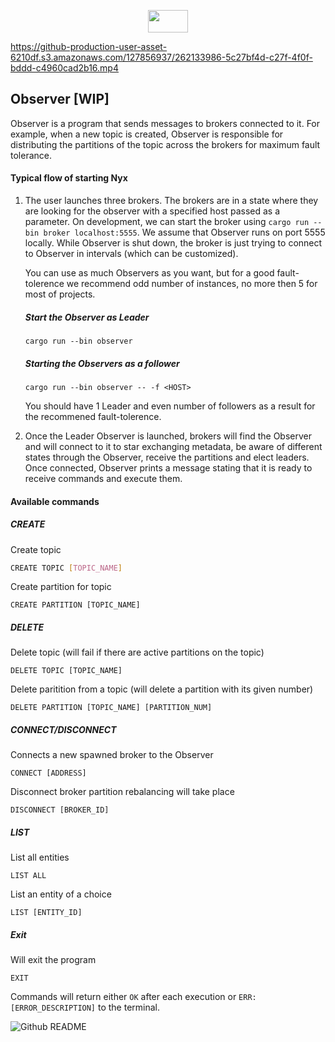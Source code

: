 <p align="center">
  <img width="64" height="36" src="https://github.com/pwbh/nyx/assets/127856937/efce555c-68d4-4db8-b0cc-3afb85766f57">
</p>

https://github-production-user-asset-6210df.s3.amazonaws.com/127856937/262133986-5c27bf4d-c27f-4f0f-bddd-c4960cad2b16.mp4

## Observer [WIP]

Observer is a program that sends messages to brokers connected to it. For example, when a new topic is created, Observer is responsible for distributing the partitions of the topic across the brokers for maximum fault tolerance.

#### Typical flow of starting Nyx

1. The user launches three brokers.
   The brokers are in a state where they are looking for the observer with a specified host passed as a parameter. On development, we can start the broker using `cargo run --bin broker localhost:5555`. We assume that Observer runs on port 5555 locally. While Observer is shut down, the broker is just trying to connect to Observer in intervals (which can be customized).

   You can use as much Observers as you want, but for a good fault-tolerence we recommend odd number of instances, no more then 5 for most of projects.

   ##### Start the Observer as Leader

   ```
   cargo run --bin observer
   ```

   ##### Starting the Observers as a follower

   ```
   cargo run --bin observer -- -f <HOST>
   ```

   You should have 1 Leader and even number of followers as a result for the recommened fault-tolerence.

2. Once the Leader Observer is launched, brokers will find the Observer and will connect to it to star exchanging metadata,
   be aware of different states through the Observer, receive the partitions and elect leaders. Once connected, Observer prints a message stating that it is ready to receive commands and execute them.

#### Available commands

##### CREATE

Create topic

```bash
CREATE TOPIC [TOPIC_NAME]
```

Create partition for topic

```
CREATE PARTITION [TOPIC_NAME]
```

##### DELETE

Delete topic (will fail if there are active partitions on the topic)

```
DELETE TOPIC [TOPIC_NAME]
```

Delete paritition from a topic (will delete a partition with its given number)

```
DELETE PARTITION [TOPIC_NAME] [PARTITION_NUM]
```

##### CONNECT/DISCONNECT

Connects a new spawned broker to the Observer

```
CONNECT [ADDRESS]
```

Disconnect broker partition rebalancing will take place

```
DISCONNECT [BROKER_ID]
```

##### LIST

List all entities

```
LIST ALL
```

List an entity of a choice

```
LIST [ENTITY_ID]
```

##### Exit

Will exit the program

```
EXIT
```

Commands will return either `OK` after each execution or `ERR: [ERROR_DESCRIPTION]` to the terminal.

![Github README](https://github.com/pwbh/nyx/assets/127856937/c0edee7b-8e0a-4160-bc9c-3b0c4649238a)
